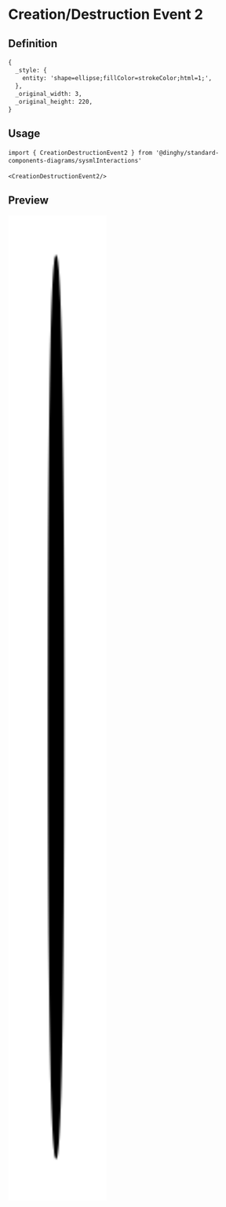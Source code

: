 # Creation/Destruction Event 2

## Definition

```
{
  _style: { 
    entity: 'shape=ellipse;fillColor=strokeColor;html=1;',
  },
  _original_width: 3,
  _original_height: 220,
}
```

## Usage

```
import { CreationDestructionEvent2 } from '@dinghy/standard-components-diagrams/sysmlInteractions'

<CreationDestructionEvent2/>
```

## Preview

<img src="./creation-destruction-event-2.png" width="200"/>

